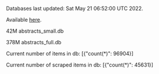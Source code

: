 Databases last updated: Sat May 21 06:52:00 UTC 2022. 

Available [here](https://github.com/cbeauhilton/ash-db/releases).


42M	abstracts_small.db

378M	abstracts_full.db

Current number of items in db:
[{"count(*)": 96904}]

Current number of scraped items in db:
[{"count(*)": 45631}]
